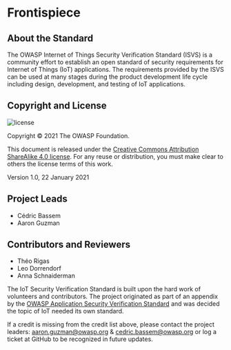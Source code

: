 # Frontispiece

## About the Standard

The OWASP Internet of Things Security Verification Standard (ISVS) is a community effort to establish an open standard of security requirements for Internet of Things (IoT) applications. The requirements provided by the ISVS can be used at many stages during the product development life cycle including design, development, and testing of IoT applications.

## Copyright and License

![license](./images/license.png)

Copyright © 2021 The OWASP Foundation.

This document is released under the [Creative Commons Attribution ShareAlike 4.0 license](https://creativecommons.org/licenses/by-sa/4.0/). For any reuse or distribution, you must make clear to others the license terms of this work.

Version 1.0, 22 January 2021

## Project Leads

- Cédric Bassem
- Aaron Guzman

## Contributors and Reviewers

- Théo Rigas
- Leo Dorrendorf
- Anna Schnaiderman

The IoT Security Verification Standard is built upon the hard work of volunteers and contributors. The project originated as part of an appendix by the [OWASP Application Security Verification Standard](https://owasp.org/www-project-application-security-verification-standard/) and was decided the topic of IoT needed its own standard.

If a credit is missing from the credit list above, please contact the project leaders: aaron.guzman@owasp.org & cedric.bassem@owasp.org or log a ticket at GitHub to be recognized in future updates.
